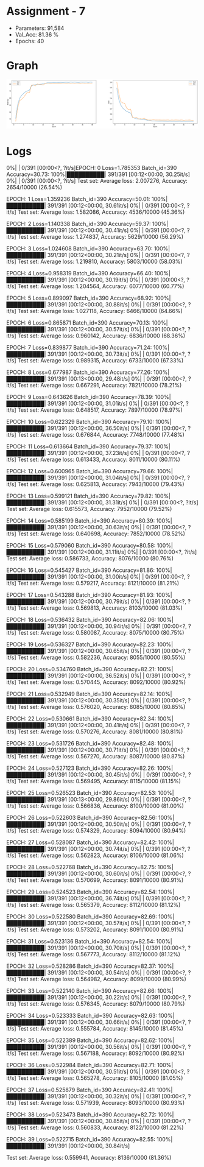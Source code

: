 # Assignment - 7

- Parameters: 91,584
- Val_Acc: 81.36 %
- Epochs: 40

# Graph

![Accuracy and Loss](https://github.com/divyanshbajpai/EVA4-Coursework/blob/master/Assignment-7/acc.png?raw=true)

# Logs

 0%|          | 0/391 [00:00<?, ?it/s]EPOCH: 0
Loss=1.785353 Batch_id=390 Accuracy=30.73: 100%|██████████| 391/391 [00:12<00:00, 30.25it/s]
  0%|          | 0/391 [00:00<?, ?it/s]
Test set: Average loss: 2.007276, Accuracy: 2654/10000 (26.54%)

EPOCH: 1
Loss=1.359236 Batch_id=390 Accuracy=50.01: 100%|██████████| 391/391 [00:12<00:00, 30.61it/s]
  0%|          | 0/391 [00:00<?, ?it/s]
Test set: Average loss: 1.582086, Accuracy: 4536/10000 (45.36%)

EPOCH: 2
Loss=1.140338 Batch_id=390 Accuracy=59.37: 100%|██████████| 391/391 [00:12<00:00, 30.41it/s]
  0%|          | 0/391 [00:00<?, ?it/s]
Test set: Average loss: 1.274837, Accuracy: 5629/10000 (56.29%)

EPOCH: 3
Loss=1.024608 Batch_id=390 Accuracy=63.70: 100%|██████████| 391/391 [00:12<00:00, 30.21it/s]
  0%|          | 0/391 [00:00<?, ?it/s]
Test set: Average loss: 1.219810, Accuracy: 5803/10000 (58.03%)

EPOCH: 4
Loss=0.958319 Batch_id=390 Accuracy=66.40: 100%|██████████| 391/391 [00:12<00:00, 30.19it/s]
  0%|          | 0/391 [00:00<?, ?it/s]
Test set: Average loss: 1.204564, Accuracy: 6077/10000 (60.77%)

EPOCH: 5
Loss=0.899097 Batch_id=390 Accuracy=68.92: 100%|██████████| 391/391 [00:12<00:00, 30.88it/s]
  0%|          | 0/391 [00:00<?, ?it/s]
Test set: Average loss: 1.027118, Accuracy: 6466/10000 (64.66%)

EPOCH: 6
Loss=0.865871 Batch_id=390 Accuracy=70.13: 100%|██████████| 391/391 [00:12<00:00, 30.57it/s]
  0%|          | 0/391 [00:00<?, ?it/s]
Test set: Average loss: 0.960142, Accuracy: 6836/10000 (68.36%)

EPOCH: 7
Loss=0.839877 Batch_id=390 Accuracy=71.24: 100%|██████████| 391/391 [00:12<00:00, 30.73it/s]
  0%|          | 0/391 [00:00<?, ?it/s]
Test set: Average loss: 0.989315, Accuracy: 6733/10000 (67.33%)

EPOCH: 8
Loss=0.677987 Batch_id=390 Accuracy=77.26: 100%|██████████| 391/391 [00:13<00:00, 29.48it/s]
  0%|          | 0/391 [00:00<?, ?it/s]
Test set: Average loss: 0.667291, Accuracy: 7821/10000 (78.21%)

EPOCH: 9
Loss=0.643626 Batch_id=390 Accuracy=78.39: 100%|██████████| 391/391 [00:12<00:00, 31.01it/s]
  0%|          | 0/391 [00:00<?, ?it/s]
Test set: Average loss: 0.648517, Accuracy: 7897/10000 (78.97%)

EPOCH: 10
Loss=0.622329 Batch_id=390 Accuracy=79.10: 100%|██████████| 391/391 [00:12<00:00, 36.50it/s]
  0%|          | 0/391 [00:00<?, ?it/s]
Test set: Average loss: 0.676844, Accuracy: 7748/10000 (77.48%)

EPOCH: 11
Loss=0.613664 Batch_id=390 Accuracy=79.37: 100%|██████████| 391/391 [00:12<00:00, 37.23it/s]
  0%|          | 0/391 [00:00<?, ?it/s]
Test set: Average loss: 0.613433, Accuracy: 8011/10000 (80.11%)

EPOCH: 12
Loss=0.600965 Batch_id=390 Accuracy=79.66: 100%|██████████| 391/391 [00:12<00:00, 31.04it/s]
  0%|          | 0/391 [00:00<?, ?it/s]
Test set: Average loss: 0.625813, Accuracy: 7943/10000 (79.43%)

EPOCH: 13
Loss=0.599121 Batch_id=390 Accuracy=79.82: 100%|██████████| 391/391 [00:12<00:00, 31.31it/s]
  0%|          | 0/391 [00:00<?, ?it/s]
Test set: Average loss: 0.615573, Accuracy: 7952/10000 (79.52%)

EPOCH: 14
Loss=0.585199 Batch_id=390 Accuracy=80.39: 100%|██████████| 391/391 [00:12<00:00, 30.63it/s]
  0%|          | 0/391 [00:00<?, ?it/s]
Test set: Average loss: 0.640698, Accuracy: 7852/10000 (78.52%)

EPOCH: 15
Loss=0.579060 Batch_id=390 Accuracy=80.58: 100%|██████████| 391/391 [00:12<00:00, 31.11it/s]
  0%|          | 0/391 [00:00<?, ?it/s]
Test set: Average loss: 0.586733, Accuracy: 8076/10000 (80.76%)

EPOCH: 16
Loss=0.545427 Batch_id=390 Accuracy=81.86: 100%|██████████| 391/391 [00:12<00:00, 31.00it/s]
  0%|          | 0/391 [00:00<?, ?it/s]
Test set: Average loss: 0.579217, Accuracy: 8121/10000 (81.21%)

EPOCH: 17
Loss=0.543288 Batch_id=390 Accuracy=81.93: 100%|██████████| 391/391 [00:12<00:00, 30.79it/s]
  0%|          | 0/391 [00:00<?, ?it/s]
Test set: Average loss: 0.569813, Accuracy: 8103/10000 (81.03%)

EPOCH: 18
Loss=0.536432 Batch_id=390 Accuracy=82.06: 100%|██████████| 391/391 [00:12<00:00, 30.94it/s]
  0%|          | 0/391 [00:00<?, ?it/s]
Test set: Average loss: 0.580087, Accuracy: 8075/10000 (80.75%)

EPOCH: 19
Loss=0.536327 Batch_id=390 Accuracy=82.23: 100%|██████████| 391/391 [00:12<00:00, 30.65it/s]
  0%|          | 0/391 [00:00<?, ?it/s]
Test set: Average loss: 0.582236, Accuracy: 8055/10000 (80.55%)

EPOCH: 20
Loss=0.534760 Batch_id=390 Accuracy=82.21: 100%|██████████| 391/391 [00:12<00:00, 36.52it/s]
  0%|          | 0/391 [00:00<?, ?it/s]
Test set: Average loss: 0.570445, Accuracy: 8092/10000 (80.92%)

EPOCH: 21
Loss=0.532949 Batch_id=390 Accuracy=82.14: 100%|██████████| 391/391 [00:12<00:00, 30.35it/s]
  0%|          | 0/391 [00:00<?, ?it/s]
Test set: Average loss: 0.576020, Accuracy: 8085/10000 (80.85%)

EPOCH: 22
Loss=0.530661 Batch_id=390 Accuracy=82.34: 100%|██████████| 391/391 [00:12<00:00, 30.41it/s]
  0%|          | 0/391 [00:00<?, ?it/s]
Test set: Average loss: 0.570276, Accuracy: 8081/10000 (80.81%)

EPOCH: 23
Loss=0.531726 Batch_id=390 Accuracy=82.48: 100%|██████████| 391/391 [00:12<00:00, 30.71it/s]
  0%|          | 0/391 [00:00<?, ?it/s]
Test set: Average loss: 0.567270, Accuracy: 8087/10000 (80.87%)

EPOCH: 24
Loss=0.527123 Batch_id=390 Accuracy=82.26: 100%|██████████| 391/391 [00:12<00:00, 30.45it/s]
  0%|          | 0/391 [00:00<?, ?it/s]
Test set: Average loss: 0.569495, Accuracy: 8115/10000 (81.15%)

EPOCH: 25
Loss=0.526523 Batch_id=390 Accuracy=82.53: 100%|██████████| 391/391 [00:13<00:00, 29.86it/s]
  0%|          | 0/391 [00:00<?, ?it/s]
Test set: Average loss: 0.566836, Accuracy: 8100/10000 (81.00%)

EPOCH: 26
Loss=0.522603 Batch_id=390 Accuracy=82.56: 100%|██████████| 391/391 [00:12<00:00, 30.50it/s]
  0%|          | 0/391 [00:00<?, ?it/s]
Test set: Average loss: 0.574329, Accuracy: 8094/10000 (80.94%)

EPOCH: 27
Loss=0.528087 Batch_id=390 Accuracy=82.42: 100%|██████████| 391/391 [00:12<00:00, 30.74it/s]
  0%|          | 0/391 [00:00<?, ?it/s]
Test set: Average loss: 0.562823, Accuracy: 8106/10000 (81.06%)

EPOCH: 28
Loss=0.522768 Batch_id=390 Accuracy=82.75: 100%|██████████| 391/391 [00:12<00:00, 30.60it/s]
  0%|          | 0/391 [00:00<?, ?it/s]
Test set: Average loss: 0.570699, Accuracy: 8091/10000 (80.91%)

EPOCH: 29
Loss=0.524523 Batch_id=390 Accuracy=82.54: 100%|██████████| 391/391 [00:12<00:00, 36.74it/s]
  0%|          | 0/391 [00:00<?, ?it/s]
Test set: Average loss: 0.565379, Accuracy: 8112/10000 (81.12%)

EPOCH: 30
Loss=0.522580 Batch_id=390 Accuracy=82.69: 100%|██████████| 391/391 [00:12<00:00, 30.57it/s]
  0%|          | 0/391 [00:00<?, ?it/s]
Test set: Average loss: 0.573202, Accuracy: 8091/10000 (80.91%)

EPOCH: 31
Loss=0.523136 Batch_id=390 Accuracy=82.54: 100%|██████████| 391/391 [00:12<00:00, 30.70it/s]
  0%|          | 0/391 [00:00<?, ?it/s]
Test set: Average loss: 0.567773, Accuracy: 8112/10000 (81.12%)

EPOCH: 32
Loss=0.528286 Batch_id=390 Accuracy=82.37: 100%|██████████| 391/391 [00:12<00:00, 30.54it/s]
  0%|          | 0/391 [00:00<?, ?it/s]
Test set: Average loss: 0.564982, Accuracy: 8099/10000 (80.99%)

EPOCH: 33
Loss=0.522140 Batch_id=390 Accuracy=82.66: 100%|██████████| 391/391 [00:12<00:00, 30.22it/s]
  0%|          | 0/391 [00:00<?, ?it/s]
Test set: Average loss: 0.576345, Accuracy: 8079/10000 (80.79%)

EPOCH: 34
Loss=0.523333 Batch_id=390 Accuracy=82.63: 100%|██████████| 391/391 [00:12<00:00, 30.66it/s]
  0%|          | 0/391 [00:00<?, ?it/s]
Test set: Average loss: 0.555784, Accuracy: 8145/10000 (81.45%)

EPOCH: 35
Loss=0.522389 Batch_id=390 Accuracy=82.62: 100%|██████████| 391/391 [00:12<00:00, 30.56it/s]
  0%|          | 0/391 [00:00<?, ?it/s]
Test set: Average loss: 0.567188, Accuracy: 8092/10000 (80.92%)

EPOCH: 36
Loss=0.522984 Batch_id=390 Accuracy=82.71: 100%|██████████| 391/391 [00:12<00:00, 30.51it/s]
  0%|          | 0/391 [00:00<?, ?it/s]
Test set: Average loss: 0.565278, Accuracy: 8105/10000 (81.05%)

EPOCH: 37
Loss=0.525879 Batch_id=390 Accuracy=82.41: 100%|██████████| 391/391 [00:12<00:00, 30.32it/s]
  0%|          | 0/391 [00:00<?, ?it/s]
Test set: Average loss: 0.571939, Accuracy: 8093/10000 (80.93%)

EPOCH: 38
Loss=0.523473 Batch_id=390 Accuracy=82.72: 100%|██████████| 391/391 [00:12<00:00, 30.85it/s]
  0%|          | 0/391 [00:00<?, ?it/s]
Test set: Average loss: 0.560833, Accuracy: 8122/10000 (81.22%)

EPOCH: 39
Loss=0.522715 Batch_id=390 Accuracy=82.55: 100%|██████████| 391/391 [00:12<00:00, 30.84it/s]

Test set: Average loss: 0.559941, Accuracy: 8136/10000 (81.36%)
